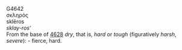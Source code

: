 G4642  
σκληρός  
sklēros  
*sklay-ros‘*  
From the base of [4628](g4628) *dry*, that is, *hard* or *tough*
(figuratively *harsh*, *severe*): - fierce, hard.  
